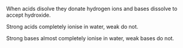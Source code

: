 When acids disolve they donate hydrogen ions and bases dissolve to accept hydroxide. 

Strong acids completely ionise in water, weak do not.

Strong bases almost completely ionise in water, weak bases do not.